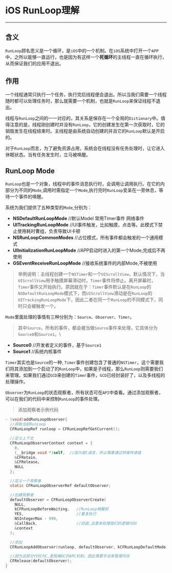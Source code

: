 # iOS RunLoop理解
---

## 含义

`RunLoop`顾名思义是一个循环，是`iOS`中的一个机制。在`iOS`系统中打开一个`APP`中，之所以能够一直运行，也是因为有这样一个**死循环**的主线程一直在循环执行，从而保证我们的应用不退出。  


## 作用

一个线程通常只执行一个任务，执行完后线程便会退出。所以当我们需要一个线程随时都可以处理任务时，那么就需要一个机制，也就是`RunLoop`来保证线程不退出。  

线程与`RunLoop`之间的一一对应的，其关系是保存在一个全局的`Dictionary`中。值得注意的是，线程刚创建时并没有`RunLoop`，它的创建发生在第一次获取时，它的销毁发生在线程结束时。主线程是由系统自动创建的并且它的`RunLoop`默认是开启的。  


对于`RunLoop`而言，为了避免资源占用，系统会在线程没有任务处理时，让它进入休眠状态。当有任务发生时，立马被唤醒。  

## RunLoop Mode

`RunLoop`也是一个对象，线程中的事件消息执行时，会调用让调用执行。在它的内部分为不同的`Mode`,调用时需指定一个`Mode`,执行完时`RunLoop`变呆在一旁休息，等待一个事件的唤醒。  

系统为我们提供了五种类型的`Mode`,分别为：
* **NSDefaultRunLoopMode**  //默认Model  常用Timer事件 网络事件  
* **UITrackingRunLoopMode** //UI事件触发，比如触摸，点击等。此模式下禁止使用耗时曹组，负责导致UI卡顿
* **NSRunLoopCommonModes**  //占位模式，所有事件都会触发的一个通用模式  
* **UIInitializationRunLoopMode** //APP启动时进入的第一个Mode,完成后不再使用  
* **GSEventReceiveRunLoopMode**  //接收系统事件的内部Mode,不被使用  

> 举例说明：主线程创建一个`NSTimer`和一个`UIScrollView`，默认情况下，当`UIScrollView`用手触摸屏幕滑动时，`Timer`事件将停止。离开屏幕时，`Timer`事件又开始执行。原因就在于：`Timer`事件默认是在`RunLoop`的`NSDefaultRunLoopMode`模式下，而`UIScrollView`滑动是在`RunLoop`的`UITrackingRunLoopMode`下，因此二者在同一个`RunLoop`的不同模式下，同时只会被触发一个。  

`Mode`里面处理的事情有三种分别为：`Source`、`Observer`、`Timer`。
> 其中`Source`，所有的事件，都会被当做`Source`事件来处理，它具体分为`Source0`和`Source1`。\
* **Source0** //开发者定义的事件，基于`Source1`  
* **Source1** //系统内核事件  

`Timer`其实也是`Source`的一种,
`Timer`事件创建包含了普通的`NSTimer`，这个需要我们将其添加到一个启动了的`RunLoop`中，如果是子线程，那么`RunLoop`则需要我们来管理。如果我们通过`GCD`来创建的`Timer`事件，`GCD`已经封装好了，以及多线程的处理操作。  

`Observer`为`RunLoop`的状态观察者，所有状态可在`API`中查看。通过添加观察者，可以在我们的代码中来控制`RunLoop`的事件处理。  
> 添加观察者示例代码

```Objective-C
- (void)addRunLoopObserver{
  //获取当前RunLoop
  CFRunLoopRef runloop = CFRunLoopRefGetCurrent();

  //定义上下文
  CFRunLoopObserverContext context = {
    0,
    (__bridge void *)self,  //因为是C语言，所以需要通过桥接传递值
    &CFRetain,
    &CFRelease，
    NULL
  };

  //定义一个观察者
  static CFRunLoopObserverRef defaultObserver;

  //创建观察者
  defaultObserver = CFRunLoopObserverCreate(
    NULL,
    kCFRunLoopBeforeWaiting,   //RunLoop唤醒前
    YES,                       //重复执行
    NSIntegerMax - 999,
    &CallBack,                 //回调,这里来处理我们的逻辑代码
    &context
  );

  //添加
  CFRunLoopAddObserver(runloop, defaultObserver, kCFRunLoopDefaultMode);

  //因为这部分代码为C,是脱离OC的ARC机制，因此需要手动来管理内存
  CFRelease(defaultObserver);
}
```
